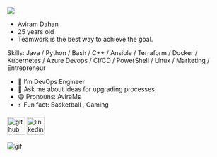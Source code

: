 ![](https://img.freepik.com/free-vector/devops-software-development-operations-infinity-symbol_115739-982.jpg?size=626&ext=jpg)

* Aviram Dahan
* 25 years old
* Teamwork is the best way to achieve the goal.

Skills: Java / Python / Bash / C++ / Ansible / Terraform / Docker / Kubernetes / Azure Devops / CI/CD / PowerShell / Linux / Marketing / Entrepreneur

- 🌱 I’m DevOps Engineer
- 💬 Ask me about ideas for upgrading processes 
- 😄 Pronouns: AviraMs  
- ⚡ Fun fact: Basketball , Gaming 


[<img src='https://cdn.jsdelivr.net/npm/simple-icons@3.0.1/icons/github.svg' alt='github' height='40'>](https://github.com/https://github.com/AviramDahan)  [<img src='https://cdn.jsdelivr.net/npm/simple-icons@3.0.1/icons/linkedin.svg' alt='linkedin' height='40'>](https://www.linkedin.com/in/https://www.linkedin.com/in/aviram-dahan-240078204//)  


![gif](https://user-images.githubusercontent.com/89352211/140279467-5265b027-aaff-4088-b0f6-976c8b51c6bf.png)

